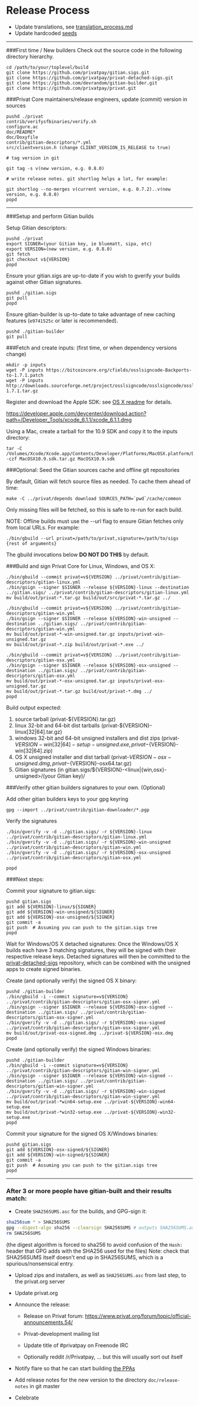 Release Process
====================

* Update translations, see [translation_process.md](https://github.com/privatpay/privat/blob/master/doc/translation_process.md#syncing-with-transifex)
* Update hardcoded [seeds](/contrib/seeds)

* * *

###First time / New builders
Check out the source code in the following directory hierarchy.

	cd /path/to/your/toplevel/build
	git clone https://github.com/privatpay/gitian.sigs.git
	git clone https://github.com/privatpay/privat-detached-sigs.git
	git clone https://github.com/devrandom/gitian-builder.git
	git clone https://github.com/privatpay/privat.git

###Privat Core maintainers/release engineers, update (commit) version in sources

	pushd ./privat
	contrib/verifysfbinaries/verify.sh
	configure.ac
	doc/README*
	doc/Doxyfile
	contrib/gitian-descriptors/*.yml
	src/clientversion.h (change CLIENT_VERSION_IS_RELEASE to true)

	# tag version in git

	git tag -s v(new version, e.g. 0.8.0)

	# write release notes. git shortlog helps a lot, for example:

	git shortlog --no-merges v(current version, e.g. 0.7.2)..v(new version, e.g. 0.8.0)
	popd

* * *

###Setup and perform Gitian builds

 Setup Gitian descriptors:

	pushd ./privat
	export SIGNER=(your Gitian key, ie bluematt, sipa, etc)
	export VERSION=(new version, e.g. 0.8.0)
	git fetch
	git checkout v${VERSION}
	popd

  Ensure your gitian.sigs are up-to-date if you wish to gverify your builds against other Gitian signatures.

	pushd ./gitian.sigs
	git pull
	popd

  Ensure gitian-builder is up-to-date to take advantage of new caching features (`e9741525c` or later is recommended).

	pushd ./gitian-builder
	git pull

###Fetch and create inputs: (first time, or when dependency versions change)

	mkdir -p inputs
	wget -P inputs https://bitcoincore.org/cfields/osslsigncode-Backports-to-1.7.1.patch
	wget -P inputs http://downloads.sourceforge.net/project/osslsigncode/osslsigncode/osslsigncode-1.7.1.tar.gz

 Register and download the Apple SDK: see [OS X readme](README_osx.txt) for details.

 https://developer.apple.com/devcenter/download.action?path=/Developer_Tools/xcode_6.1.1/xcode_6.1.1.dmg

 Using a Mac, create a tarball for the 10.9 SDK and copy it to the inputs directory:

	tar -C /Volumes/Xcode/Xcode.app/Contents/Developer/Platforms/MacOSX.platform/Developer/SDKs/ -czf MacOSX10.9.sdk.tar.gz MacOSX10.9.sdk

###Optional: Seed the Gitian sources cache and offline git repositories

By default, Gitian will fetch source files as needed. To cache them ahead of time:

	make -C ../privat/depends download SOURCES_PATH=`pwd`/cache/common

Only missing files will be fetched, so this is safe to re-run for each build.

NOTE: Offline builds must use the --url flag to ensure Gitian fetches only from local URLs. For example:
```
./bin/gbuild --url privat=/path/to/privat,signature=/path/to/sigs {rest of arguments}
```
The gbuild invocations below <b>DO NOT DO THIS</b> by default.

###Build and sign Privat Core for Linux, Windows, and OS X:

	./bin/gbuild --commit privat=v${VERSION} ../privat/contrib/gitian-descriptors/gitian-linux.yml
	./bin/gsign --signer $SIGNER --release ${VERSION}-linux --destination ../gitian.sigs/ ../privat/contrib/gitian-descriptors/gitian-linux.yml
	mv build/out/privat-*.tar.gz build/out/src/privat-*.tar.gz ../

	./bin/gbuild --commit privat=v${VERSION} ../privat/contrib/gitian-descriptors/gitian-win.yml
	./bin/gsign --signer $SIGNER --release ${VERSION}-win-unsigned --destination ../gitian.sigs/ ../privat/contrib/gitian-descriptors/gitian-win.yml
	mv build/out/privat-*-win-unsigned.tar.gz inputs/privat-win-unsigned.tar.gz
	mv build/out/privat-*.zip build/out/privat-*.exe ../

	./bin/gbuild --commit privat=v${VERSION} ../privat/contrib/gitian-descriptors/gitian-osx.yml
	./bin/gsign --signer $SIGNER --release ${VERSION}-osx-unsigned --destination ../gitian.sigs/ ../privat/contrib/gitian-descriptors/gitian-osx.yml
	mv build/out/privat-*-osx-unsigned.tar.gz inputs/privat-osx-unsigned.tar.gz
	mv build/out/privat-*.tar.gz build/out/privat-*.dmg ../
	popd

  Build output expected:

  1. source tarball (privat-${VERSION}.tar.gz)
  2. linux 32-bit and 64-bit dist tarballs (privat-${VERSION}-linux[32|64].tar.gz)
  3. windows 32-bit and 64-bit unsigned installers and dist zips (privat-${VERSION}-win[32|64]-setup-unsigned.exe, privat-${VERSION}-win[32|64].zip)
  4. OS X unsigned installer and dist tarball (privat-${VERSION}-osx-unsigned.dmg, privat-${VERSION}-osx64.tar.gz)
  5. Gitian signatures (in gitian.sigs/${VERSION}-<linux|{win,osx}-unsigned>/(your Gitian key)/

###Verify other gitian builders signatures to your own. (Optional)

  Add other gitian builders keys to your gpg keyring

	gpg --import ../privat/contrib/gitian-downloader/*.pgp

  Verify the signatures

	./bin/gverify -v -d ../gitian.sigs/ -r ${VERSION}-linux ../privat/contrib/gitian-descriptors/gitian-linux.yml
	./bin/gverify -v -d ../gitian.sigs/ -r ${VERSION}-win-unsigned ../privat/contrib/gitian-descriptors/gitian-win.yml
	./bin/gverify -v -d ../gitian.sigs/ -r ${VERSION}-osx-unsigned ../privat/contrib/gitian-descriptors/gitian-osx.yml

	popd

###Next steps:

Commit your signature to gitian.sigs:

	pushd gitian.sigs
	git add ${VERSION}-linux/${SIGNER}
	git add ${VERSION}-win-unsigned/${SIGNER}
	git add ${VERSION}-osx-unsigned/${SIGNER}
	git commit -a
	git push  # Assuming you can push to the gitian.sigs tree
	popd

  Wait for Windows/OS X detached signatures:
	Once the Windows/OS X builds each have 3 matching signatures, they will be signed with their respective release keys.
	Detached signatures will then be committed to the [privat-detached-sigs](https://github.com/privatpay/privat-detached-sigs) repository, which can be combined with the unsigned apps to create signed binaries.

  Create (and optionally verify) the signed OS X binary:

	pushd ./gitian-builder
	./bin/gbuild -i --commit signature=v${VERSION} ../privat/contrib/gitian-descriptors/gitian-osx-signer.yml
	./bin/gsign --signer $SIGNER --release ${VERSION}-osx-signed --destination ../gitian.sigs/ ../privat/contrib/gitian-descriptors/gitian-osx-signer.yml
	./bin/gverify -v -d ../gitian.sigs/ -r ${VERSION}-osx-signed ../privat/contrib/gitian-descriptors/gitian-osx-signer.yml
	mv build/out/privat-osx-signed.dmg ../privat-${VERSION}-osx.dmg
	popd

  Create (and optionally verify) the signed Windows binaries:

	pushd ./gitian-builder
	./bin/gbuild -i --commit signature=v${VERSION} ../privat/contrib/gitian-descriptors/gitian-win-signer.yml
	./bin/gsign --signer $SIGNER --release ${VERSION}-win-signed --destination ../gitian.sigs/ ../privat/contrib/gitian-descriptors/gitian-win-signer.yml
	./bin/gverify -v -d ../gitian.sigs/ -r ${VERSION}-win-signed ../privat/contrib/gitian-descriptors/gitian-win-signer.yml
	mv build/out/privat-*win64-setup.exe ../privat-${VERSION}-win64-setup.exe
	mv build/out/privat-*win32-setup.exe ../privat-${VERSION}-win32-setup.exe
	popd

Commit your signature for the signed OS X/Windows binaries:

	pushd gitian.sigs
	git add ${VERSION}-osx-signed/${SIGNER}
	git add ${VERSION}-win-signed/${SIGNER}
	git commit -a
	git push  # Assuming you can push to the gitian.sigs tree
	popd

-------------------------------------------------------------------------

### After 3 or more people have gitian-built and their results match:

- Create `SHA256SUMS.asc` for the builds, and GPG-sign it:
```bash
sha256sum * > SHA256SUMS
gpg --digest-algo sha256 --clearsign SHA256SUMS # outputs SHA256SUMS.asc
rm SHA256SUMS
```
(the digest algorithm is forced to sha256 to avoid confusion of the `Hash:` header that GPG adds with the SHA256 used for the files)
Note: check that SHA256SUMS itself doesn't end up in SHA256SUMS, which is a spurious/nonsensical entry.

- Upload zips and installers, as well as `SHA256SUMS.asc` from last step, to the privat.org server

- Update privat.org

- Announce the release:

  - Release on Privat forum: https://www.privat.org/forum/topic/official-announcements.54/

  - Privat-development mailing list

  - Update title of #privatpay on Freenode IRC

  - Optionally reddit /r/Privatpay, ... but this will usually sort out itself

- Notify flare so that he can start building [the PPAs](https://launchpad.net/~privat.org/+archive/ubuntu/privat)

- Add release notes for the new version to the directory `doc/release-notes` in git master

- Celebrate
